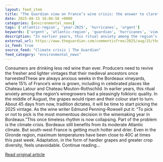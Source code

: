 ```yaml
---
layout: feed_item
title: "The Guardian view on France’s wine crisis: the answer to claret could be clairet | Editorial"
date: 2025-08-15 16:04:50 +0000
categories: [environmental_news]
tags: ['atlantic-region', 'year-2025', 'hurricanes', 'urgent']
keywords: ['urgent', 'atlantic-region', 'guardian', 'hurricanes', 'view', 'france', 'year-2025']
description: "In earlier years, this ritual anxiety among the region’s winegrowers had a pleasingly folkloric quality"
external_url: https://www.theguardian.com/commentisfree/2025/aug/15/the-guardian-view-on-frances-wine-crisis-the-answer-to-claret-could-be-clairet
is_feed: true
source_feed: "Climate crisis | The Guardian"
feed_category: "environmental_news"
---
```


Consumers are drinking less red wine than ever. Producers need to revive the fresher and lighter vintages that their medieval ancestors once harvestedThese are always anxious weeks in the Bordeaux vineyards, where 15% of France’s wine is grown, including in celebrated places like Chateau Latour and Chateau Mouton-Rothschild. In earlier years, this ritual anxiety among the region’s winegrowers had a pleasingly folkloric quality. In the middle of August, the grapes would ripen and their colour start to turn. About 45 days from now, tradition dictates, it will be time to start picking the 2025 vintage. As the wine writer Edmund Penning-Rowsell put it: “To pick or not to pick is the most momentous decision in the winemaking year in Bordeaux.”This once timeless rhythm is now collapsing. Part of the problem is the climate crisis. Bordeaux still benefits from its moderate Atlantic climate. But south-west France is getting much hotter and drier. Even in the Gironde region, maximum temperatures have been close to 40C at times this past week. Adaptation, in the&nbsp;form of hardier grapes and greater crop diversity,&nbsp;feels unavoidable. Continue reading...

[Read original article](https://www.theguardian.com/commentisfree/2025/aug/15/the-guardian-view-on-frances-wine-crisis-the-answer-to-claret-could-be-clairet)
